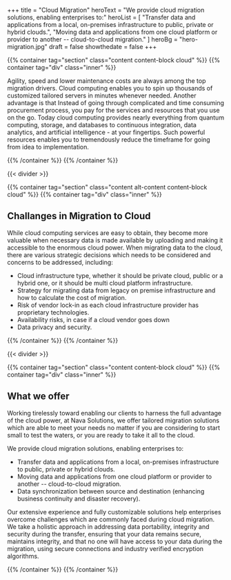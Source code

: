 +++
title = "Cloud Migration"
heroText = "We provide cloud migration solutions, enabling enterprises to:"
heroList = [
  "Transfer data and applications from a local, on-premises infrastructure to public, private or hybrid clouds.",
  "Moving data and applications from one cloud platform or provider to another -- cloud-to-cloud migration."
]
heroBg = "hero-migration.jpg"
draft = false
showthedate = false
+++

{{% container tag="section" class="content content-block cloud" %}}
{{% container tag="div" class="inner" %}}

Agility, speed and lower maintenance costs are always among the top migration drivers. Cloud computing enables you to spin up thousands of customized tailored servers in minutes whenever needed. Another advantage is that Instead of going through complicated and time consuming procurement process, you pay for the services and resources that you use on the go. Today cloud computing provides nearly everything from quantum computing, storage, and databases to continuous integration, data analytics, and artificial intelligence - at your fingertips. Such powerful resources enables you to tremendously reduce the timeframe for going from idea to implementation.

{{% /container %}}
{{% /container %}}

{{< divider >}}

{{% container tag="section" class="content alt-content content-block cloud" %}}
{{% container tag="div" class="inner" %}}

## Challanges in Migration to Cloud

While cloud computing services are easy to obtain, they become more valuable when necessary data is made available by uploading and making it accessible to the enormous cloud power. When migrating data to the cloud, there are various strategic decisions which needs to be considered and concerns to be addressed, including:

* Cloud infrastructure type, whether it should be private cloud, public or a hybrid one, or it should be multi cloud platform infrastructure.
* Strategy for migrating data from legacy on premise infrastructure and how to calculate the cost of migration.
* Risk of vendor lock-in as each cloud infrastructure provider has proprietary technologies.
* Availability risks, in case if a cloud vendor goes down
* Data privacy and security.

{{% /container %}}
{{% /container %}}

{{< divider >}}

{{% container tag="section" class="content content-block cloud" %}}
{{% container tag="div" class="inner" %}}

## What we offer

Working tirelessly toward enabling our clients to harness the full advantage of the cloud power, at Nava Solutions, we offer tailored migration solutions which are able to meet your needs no matter if you are considering to start small to test the waters, or you are ready to take it all to the cloud.

We provide cloud migration solutions, enabling enterprises to:

* Transfer data and applications from a local, on-premises infrastructure to public, private or hybrid clouds.
* Moving data and applications from one cloud platform or provider to another -- cloud-to-cloud migration.
* Data synchronization between source and destination (enhancing business continuity and disaster recovery).

Our extensive experience and fully customizable solutions help enterprises overcome challenges which are commonly faced during cloud migration.  We take a holistic approach in addressing data portability, integrity and security during the transfer, ensuring that your data remains secure, maintains integrity, and that no one will have access to your data during the migration, using secure connections and industry verified encryption algorithms.

{{% /container %}}
{{% /container %}}
